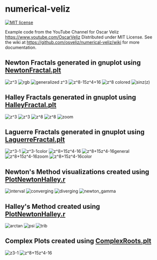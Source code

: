 # numerical-veliz
[![MIT license](http://img.shields.io/badge/license-MIT-brightgreen.svg)](http://opensource.org/licenses/MIT)

Example code from the YouTube Channel for Oscar Veliz <https://www.youtube.com/OscarVeliz>
Distributed under MIT License.
See the wiki at <https://github.com/osveliz/numerical-veliz/wiki> for more documentation.

## Newton Fractals generated in gnuplot using [NewtonFractal.plt](https://github.com/osveliz/numerical-veliz/tree/master/src/rootfinding/NewtonFractal.plt)
![z^3](photos/NewtonFractal/zcube1.png)
![rgb](photos/NewtonFractal/z3/RGB.png)
![generalized z^3](photos/NewtonFractal/zcube8.png)
![z^8-15z^4+16](photos/NewtonFractal/z8-1.png)
![z^8 colored](photos/NewtonFractal/z8/z8.png)
![sinz(z)](photos/NewtonFractal/sin3.png)

## Halley Fractals generated in gnuplot using [HalleyFractal.plt](https://github.com/osveliz/numerical-veliz/tree/master/src/rootfinding/HalleyFractal.plt)
![z^3](photos/HalleyFractal/z3-1.png)
![z^3](photos/HalleyFractal/z3-1(color).png)
![z^8](photos/HalleyFractal/z8+15z4-16.png)
![z^8](photos/HalleyFractal/z8+15z4-16(color).png)
![zoom](photos/HalleyFractal/z8+15z4-16halfhalfizoom.png)


## Laguerre Fractals generated in gnuplot using [LaguerreFractal.plt](https://github.com/osveliz/numerical-veliz/tree/master/src/rootfinding/LaguerreFractal.plt)
![z^3-1](photos/LaguerreFractal/z3-1halfhalfi.png)
![z^3-1color](photos/LaguerreFractal/z3-1(color).png)
![z^8+15z^4-16](photos/LaguerreFractal/z8+15z4-16.png)
![z^8+15z^4-16general](photos/LaguerreFractal/z8+15z4-16halfhalfi.png)
![z^8+15z^4-16zoom](photos/LaguerreFractal/z8+15z4-16(zoom).png)
![z^8+15z^4-16color](photos/LaguerreFractal/z8+15z4-16(colored).png)


## Newton's Method visualizations created using [PlotNewtonHalley.r](https://github.com/osveliz/numerical-veliz/tree/master/src/rootfinding/PlotNewtonHalley.r)
![interval](photos/NewtonInterval/basic_interval.svg)
![converging](photos/NewtonInterval/newton_converge.svg)
![diverging](photos/NewtonInterval/newton_diverge.svg)
![newton_gamma](photos/NewtonInterval/wide_newton.svg)

## Halley's Method created using [PlotNewtonHalley.r](https://github.com/osveliz/numerical-veliz/tree/master/src/rootfinding/PlotNewtonHalley.r)
![arctan](photos/HalleyPlot/arctan.svg)
![psi](photos/HalleyPlot/x^2-x-1.svg)
![trib](photos/HalleyPlot/x^3-x^2-x-1.svg)


## Complex Plots created using [ComplexRoots.plt](https://github.com/osveliz/numerical-veliz/blob/master/src/rootfinding/ComplexRoots.plt)
![z3-1](photos/ComplexRoots/z3-1.png)
![z^8+15z^4-16](photos/ComplexRoots/z8%2B15z4-15.png)

